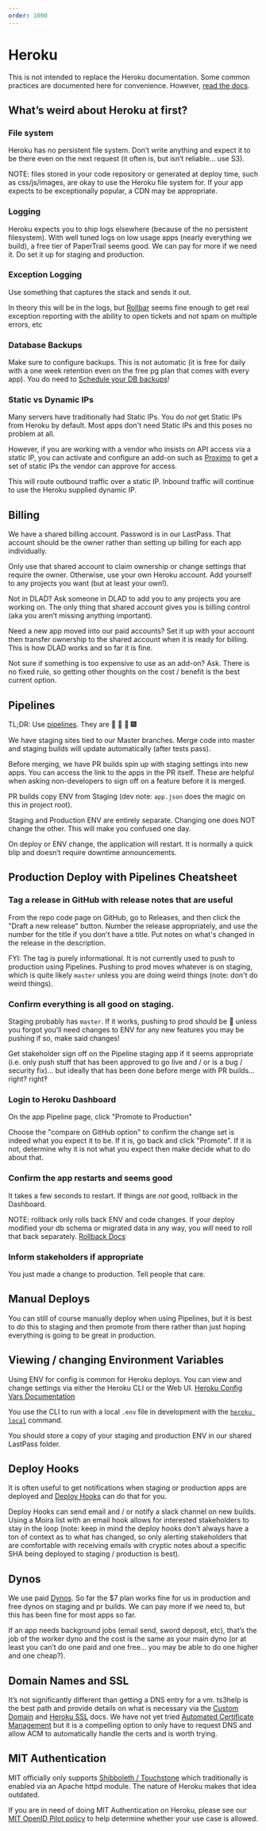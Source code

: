 ```yaml
---
order: 1000
---
```

# Heroku

This is not intended to replace the Heroku documentation. Some common
practices are documented here for convenience.
However, [read the docs](https://devcenter.heroku.com).


## What’s weird about Heroku at first?

### File system

Heroku has no persistent file system. Don’t write anything and
expect it to be there even on the next request (it often is, but
isn’t reliable… use S3).

NOTE: files stored in your code repository or generated at deploy time, such as
css/js/images, are okay to use the Heroku file system for. If your app expects
to be exceptionally popular, a CDN may be appropriate.

### Logging

Heroku expects you to ship logs elsewhere (because of the no
persistent filesystem). With well tuned logs on low usage apps
(nearly everything we build), a free tier of PaperTrail seems good.
We can pay for more if we need it. Do set it up for staging and
production.

### Exception Logging

Use something that captures the stack and sends it out.

In theory this will be in the logs, but
[Rollbar](https://rollbar.com) seems fine enough to get real
exception reporting with the ability to open tickets and not spam on
multiple errors, etc

### Database Backups

Make sure to configure backups. This is not automatic (it
is free for daily with a one week retention even on the free pg plan
that comes with every app). You do need to
[Schedule your DB backups](https://devcenter.heroku.com/articles/heroku-postgres-backups)!

### Static vs Dynamic IPs

Many servers have traditionally had Static IPs. You do _not_ get
Static IPs from Heroku by default. Most apps don't need Static IPs
and this poses no problem at all.

However, if you are working with a vendor who insists on API access
via a static IP, you can activate and configure an add-on such as
[Proximo](https://devcenter.heroku.com/articles/proximo)
to get a set of static IPs the vendor can approve for access.

This will route outbound traffic over a static IP. Inbound traffic
will continue to use the Heroku supplied dynamic IP.


## Billing

We have a shared billing account. Password is in our LastPass. That
account should be the owner rather than setting up billing for each
app individually.

Only use that shared account to claim ownership or change settings
that require the owner. Otherwise, use your own Heroku account. Add
yourself to any projects you want (but at least your own!).

Not in DLAD? Ask someone in DLAD to add you to any projects you are
working on. The only thing that shared account gives you is billing
control (aka you aren’t missing anything important).

Need a new app moved into our paid accounts? Set it up with your
account then transfer ownership to the shared account when it is
ready for billing. This is how DLAD works and so far it is fine.

Not sure if something is too expensive to use as an add-on? Ask.
There is no fixed rule, so getting other thoughts on the cost /
benefit is the best current option.


## Pipelines

TL;DR: Use [pipelines](https://devcenter.heroku.com/articles/pipelines).
They are :mega: :rainbow: :beers: :fireworks:

We have staging sites tied to our Master branches. Merge code into
master and staging builds will update automatically (after tests
pass).

Before merging, we have PR builds spin up with staging settings into
new apps. You can access the link to the apps in the PR itself.
These are helpful when asking non-developers to sign off on a
feature before it is merged.

PR builds copy ENV from Staging (dev note: `app.json` does the magic
on this in project root).

Staging and Production ENV are entirely separate. Changing one does
NOT change the other. This will make you confused one day.

On deploy or ENV change, the application will restart. It is
normally a quick blip and doesn’t require downtime announcements.


## Production Deploy with Pipelines Cheatsheet

### Tag a release in GitHub with release notes that are useful

From the repo code page on GitHub, go to Releases, and then click the
"Draft a new release" button. Number the release appropriately, and
use the number for the title if you don't have a title. Put notes on
what's changed in the release in the description.

FYI: The tag is purely informational. It is not currently used to push
to production using Pipelines. Pushing to prod moves whatever is on
staging, which is quite likely `master` unless you are doing weird
things (note: don't do weird things).

### Confirm everything is all good on staging.

Staging probably has `master`. If it works, pushing to prod should
be :rainbow: unless you forgot you'll need changes to ENV for any new
features you may be pushing if so, make said changes!

Get stakeholder sign off on the Pipeline staging app if it seems
appropriate (i.e. only push stuff that has been approved to go live
and / or is a bug / security fix)… but ideally that has been done
before merge with PR builds… right? right‽

### Login to Heroku Dashboard

On the app Pipeline page, click "Promote to Production"

Choose the "compare on GitHub option" to confirm the change set is
indeed what you expect it to be. If it is, go back and click
"Promote". If it is not, determine why it is not what you expect then
make decide what to do about that.

### Confirm the app restarts and seems good
It takes a few seconds to restart. If things are _not_ good, rollback
in the Dashboard.

NOTE: rollback only rolls back ENV and code changes. If your deploy
modified your db schema or migrated data in any way, you _will_ need
to roll that back separately.
[Rollback Docs](https://devcenter.heroku.com/articles/releases#rollback)

### Inform stakeholders if appropriate

You just made a change to production. Tell people that care.


## Manual Deploys

You can still of course manually deploy when using Pipelines,
but it is best to do this to staging and then promote from there
rather than just hoping everything is going to be great in
production.


## Viewing / changing Environment Variables

Using ENV for config is common for Heroku deploys. You can view and
change settings via either the Heroku CLI or the Web UI.
[Heroku Config Vars Documentation](https://devcenter.heroku.com/articles/config-vars#setting-up-config-vars-for-a-deployed-application)

You use the CLI to run with a local `.env` file in development
with the [`heroku local`](https://devcenter.heroku.com/articles/heroku-local)
command.

You should store a copy of your staging and production ENV in our
shared LastPass folder.


## Deploy Hooks

It is often useful to get notifications when staging or production apps are deployed and
[Deploy Hooks](https://devcenter.heroku.com/articles/deploy-hooks)
can do that for you.

Deploy Hooks can send email and / or notify a slack channel on new
builds. Using a Moira list with an email hook allows for interested
stakeholders to stay in the loop (note: keep in mind the
deploy hooks don't always have a ton of context as to what has
changed, so only alerting stakeholders that are comfortable with
receiving emails with cryptic notes about a specific SHA being
deployed to staging / production is best).


## Dynos

We use paid [Dynos](https://devcenter.heroku.com/articles/dynos).
So far the $7 plan works fine for us in production and free dynos on
staging and pr builds. We can pay more if we need to, but this has
been fine for most apps so far.

If an app needs background jobs (email send, sword deposit, etc),
that’s the job of the worker dyno and the cost is the same as your
main dyno (or at least you can’t do one paid and one free… you may
be able to do one higher and one cheap?).


## Domain Names and SSL

It’s not significantly different than getting a DNS entry for a vm.
ts3help is the best path and provide details on what is necessary
via the
[Custom Domain](https://devcenter.heroku.com/articles/custom-domains) and [Heroku SSL](https://devcenter.heroku.com/articles/ssl) docs.
We have not yet tried
[Automated Certificate Management](https://devcenter.heroku.com/articles/automated-certificate-management)
but it is a compelling option to only have to request DNS and
allow ACM to automatically handle the certs and is worth trying.


## MIT Authentication

MIT officially only supports
[Shibboleth / Touchstone](https://wikis.mit.edu/confluence/display/TOUCHSTONE/Provisioning+Steps)
which traditionally is enabled via an Apache httpd module. The
nature of Heroku makes that idea outdated.

If you are in need of doing MIT Authentication on Heroku, please
see our [MIT OpenID Pilot policy](/oauth.md) to help determine
whether your use case is allowed.
